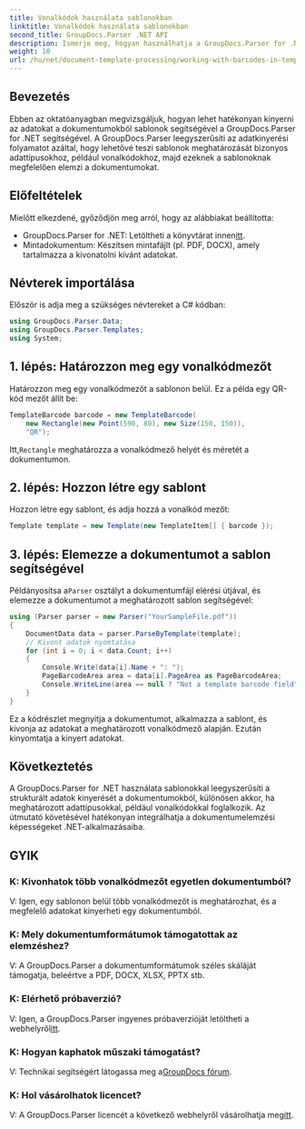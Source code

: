 ```yaml
---
title: Vonalkódok használata sablonokban
linktitle: Vonalkódok használata sablonokban
second_title: GroupDocs.Parser .NET API
description: Ismerje meg, hogyan használhatja a GroupDocs.Parser for .NET-et strukturált adatok kinyerésére a dokumentumokból sablonok segítségével. Egyszerűsítse az adatkinyerést vonalkódmezőkkel.
weight: 10
url: /hu/net/document-template-processing/working-with-barcodes-in-templates/
---
```

## Bevezetés
Ebben az oktatóanyagban megvizsgáljuk, hogyan lehet hatékonyan kinyerni az adatokat a dokumentumokból sablonok segítségével a GroupDocs.Parser for .NET segítségével. A GroupDocs.Parser leegyszerűsíti az adatkinyerési folyamatot azáltal, hogy lehetővé teszi sablonok meghatározását bizonyos adattípusokhoz, például vonalkódokhoz, majd ezeknek a sablonoknak megfelelően elemzi a dokumentumokat.
## Előfeltételek
Mielőtt elkezdené, győződjön meg arról, hogy az alábbiakat beállította:
-  GroupDocs.Parser for .NET: Letöltheti a könyvtárat innen[itt](https://releases.groupdocs.com/parser/net/).
- Mintadokumentum: Készítsen mintafájlt (pl. PDF, DOCX), amely tartalmazza a kivonatolni kívánt adatokat.

## Névterek importálása
Először is adja meg a szükséges névtereket a C# kódban:
```csharp
using GroupDocs.Parser.Data;
using GroupDocs.Parser.Templates;
using System;
```
## 1. lépés: Határozzon meg egy vonalkódmezőt
Határozzon meg egy vonalkódmezőt a sablonon belül. Ez a példa egy QR-kód mezőt állít be:
```csharp
TemplateBarcode barcode = new TemplateBarcode(
    new Rectangle(new Point(590, 80), new Size(150, 150)),
    "QR");
```
 Itt,`Rectangle` meghatározza a vonalkódmező helyét és méretét a dokumentumon.
## 2. lépés: Hozzon létre egy sablont
Hozzon létre egy sablont, és adja hozzá a vonalkód mezőt:
```csharp
Template template = new Template(new TemplateItem[] { barcode });
```
## 3. lépés: Elemezze a dokumentumot a sablon segítségével
 Példányosítsa a`Parser` osztályt a dokumentumfájl elérési útjával, és elemezze a dokumentumot a meghatározott sablon segítségével:
```csharp
using (Parser parser = new Parser("YourSampleFile.pdf"))
{
    DocumentData data = parser.ParseByTemplate(template);
    // Kivont adatok nyomtatása
    for (int i = 0; i < data.Count; i++)
    {
        Console.Write(data[i].Name + ": ");
        PageBarcodeArea area = data[i].PageArea as PageBarcodeArea;
        Console.WriteLine(area == null ? "Not a template barcode field" : area.Value);
    }
}
```
Ez a kódrészlet megnyitja a dokumentumot, alkalmazza a sablont, és kivonja az adatokat a meghatározott vonalkódmező alapján. Ezután kinyomtatja a kinyert adatokat.

## Következtetés
A GroupDocs.Parser for .NET használata sablonokkal leegyszerűsíti a strukturált adatok kinyerését a dokumentumokból, különösen akkor, ha meghatározott adattípusokkal, például vonalkódokkal foglalkozik. Az útmutató követésével hatékonyan integrálhatja a dokumentumelemzési képességeket .NET-alkalmazásaiba.

## GYIK
### K: Kivonhatok több vonalkódmezőt egyetlen dokumentumból?
V: Igen, egy sablonon belül több vonalkódmezőt is meghatározhat, és a megfelelő adatokat kinyerheti egy dokumentumból.
### K: Mely dokumentumformátumok támogatottak az elemzéshez?
V: A GroupDocs.Parser a dokumentumformátumok széles skáláját támogatja, beleértve a PDF, DOCX, XLSX, PPTX stb.
### K: Elérhető próbaverzió?
 V: Igen, a GroupDocs.Parser ingyenes próbaverzióját letöltheti a webhelyről[itt](https://releases.groupdocs.com/).
### K: Hogyan kaphatok műszaki támogatást?
 V: Technikai segítségért látogassa meg a[GroupDocs fórum](https://forum.groupdocs.com/c/parser/17).
### K: Hol vásárolhatok licencet?
 V: A GroupDocs.Parser licencét a következő webhelyről vásárolhatja meg[itt](https://purchase.groupdocs.com/buy).